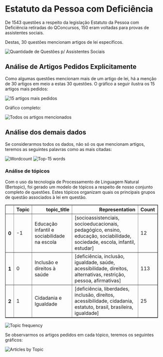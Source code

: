 # Estatuto da Pessoa com Deficiência

De 1543 questões a respeito da legislação Estatuto da Pessoa com Deficiência retiradas do QConcursos, 150 eram voltadas para provas de assistentes sociais.

Destas, 30 questões mencionam artigos de lei específicos.

![Quantidade de Questões p/ Assistentes Sociais](images/graphs/estatuto_da_pessoa_com_deficiência/is_social_work.png)


## Análise de Artigos Pedidos Explicitamente

Como algumas questões mencionam mais de um artigo de lei, há a menção de 30 artigos em meio a estas 30 questões. O gráfico a seguir ilustra os 15 artigos mais pedidos:

![15 artigos mais pedidos](images/graphs/estatuto_da_pessoa_com_deficiência/top_articles.png)

Gráfico completo:

![Todos os artigos mencionados](images/graphs/estatuto_da_pessoa_com_deficiência/all_articles.png)

## Análise dos demais dados

Se considerarmos todos os dados, não só os que mencionam artigos, teremos as seguintes palavras como as mais citadas:

![Wordcount](images/graphs/estatuto_da_pessoa_com_deficiência/wordcloud.png)
![Top-15 words](images/graphs/estatuto_da_pessoa_com_deficiência/top_words.png)

### Análise de tópicos

Com o uso da tecnologia de Processamento de Linguagem Natural (Bertopic), foi gerado um modelo de tópicos a respeito de nosso conjunto completo de questões. Estes tópicos organizam quais os principais grupos de questão associados à lei em questão.

<table border="1" class="dataframe">
  <thead>
    <tr style="text-align: right;">
      <th></th>
      <th>Topic</th>
      <th>topic_title</th>
      <th>Representation</th>
      <th>Count</th>
    </tr>
  </thead>
  <tbody>
    <tr>
      <th>0</th>
      <td>-1</td>
      <td>Educação infantil e sociabilidade na escola</td>
      <td>[socioassistenciais, socioeducacionais, pedagógico, ensino, educação, sociabilidade, sociedade, escola, infantil, estudar]</td>
      <td>12</td>
    </tr>
    <tr>
      <th>1</th>
      <td>0</td>
      <td>Inclusão e direitos à saúde</td>
      <td>[deficiência, inclusão, igualdade, saúde, acessibilidade, direitos, alternativas, restrição, pessoa, afirmativas]</td>
      <td>113</td>
    </tr>
    <tr>
      <th>2</th>
      <td>1</td>
      <td>Cidadania e Igualdade</td>
      <td>[deficiência, liberdades, inclusão, direitos, acessibilidade, cidadania, estatuto, brasil, brasileira, igualdade]</td>
      <td>25</td>
    </tr>
  </tbody>
</table>

![Topic frequency](images/graphs/estatuto_da_pessoa_com_deficiência/topics.png)

Se observarmos os artigos pedidos em cada tópico, teremos os seguintes gráficos:

![Articles by Topic](images/graphs/estatuto_da_pessoa_com_deficiência/articles_by_topic.png)